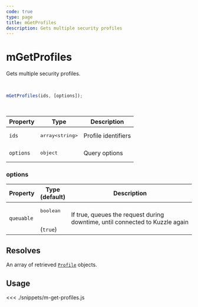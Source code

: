 ```yaml
---
code: true
type: page
title: mGetProfiles
description: Gets multiple security profiles
---
```


# mGetProfiles

Gets multiple security profiles.

<br />

```js
mGetProfiles(ids, [options]);
```

<br />

| Property | Type | Description |
|--- |--- |--- |
| `ids` | <pre>array&lt;string&gt;</pre> | Profile identifiers |
| `options` | <pre>object</pre> | Query options |

### options

| Property | Type<br />(default) | Description |
| --- | --- | --- |
| `queuable` | <pre>boolean</pre><br />(`true`) | If true, queues the request during downtime, until connected to Kuzzle again |

## Resolves

An array of retrieved [`Profile`](/sdk/js/7/core-classes/profile/introduction) objects.

## Usage

<<< ./snippets/m-get-profiles.js
